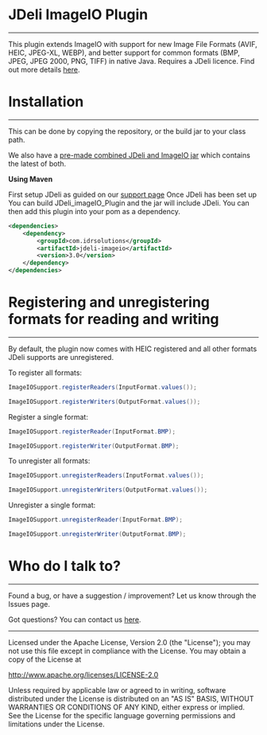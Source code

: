 # JDeli ImageIO Plugin

---


This plugin extends ImageIO with support for new Image File Formats (AVIF, HEIC, JPEG-XL, WEBP), and better support for common formats (BMP, JPEG, JPEG 2000, PNG, TIFF) in native Java. Requires a JDeli licence. Find out more details [here](https://www.idrsolutions.com/jdeli/).


# Installation

---

This can be done by copying the repository, or the build jar to your class path. 

We also have a [pre-made combined JDeli and ImageIO jar](https://www.idrsolutions.com/jdeli/trial-download) which contains the latest of both.

**Using Maven**

First setup JDeli as guided on our [support page](https://support.idrsolutions.com/jdeli/tutorials/add-jdeli-as-a-maven-dependency)
Once JDeli has been set up You can build JDeli_imageIO_Plugin and the jar will include JDeli.
You can then add this plugin into your pom as a dependency. 

```xml
<dependencies>
    <dependency>
        <groupId>com.idrsolutions</groupId>
        <artifactId>jdeli-imageio</artifactId>
        <version>3.0</version>
    </dependency>
</dependencies>
```

# Registering and unregistering formats for reading and writing

---

By default, the plugin now comes with HEIC registered and all other formats JDeli supports are unregistered.

To register all formats:
```java
ImageIOSupport.registerReaders(InputFormat.values());

ImageIOSupport.registerWriters(OutputFormat.values());
```

Register a single format:
```java
ImageIOSupport.registerReader(InputFormat.BMP);

ImageIOSupport.registerWriter(OutputFormat.BMP);
```

To unregister all formats:
```java
ImageIOSupport.unregisterReaders(InputFormat.values());

ImageIOSupport.unregisterWriters(OutputFormat.values());
```

Unregister a single format:
```java
ImageIOSupport.unregisterReader(InputFormat.BMP);

ImageIOSupport.unregisterWriter(OutputFormat.BMP);
```

# Who do I talk to?

---

Found a bug, or have a suggestion / improvement? Let us know through the Issues page.

Got questions? You can contact us [here](https://idrsolutions.atlassian.net/servicedesk/customer/portal/8).

---

Licensed under the Apache License, Version 2.0 (the "License"); you may not use this file except in compliance with the License. You may obtain a copy of the License at

http://www.apache.org/licenses/LICENSE-2.0

Unless required by applicable law or agreed to in writing, software distributed under the License is distributed on an "AS IS" BASIS, WITHOUT WARRANTIES OR CONDITIONS OF ANY KIND, either express or implied. 
See the License for the specific language governing permissions and limitations under the License.
